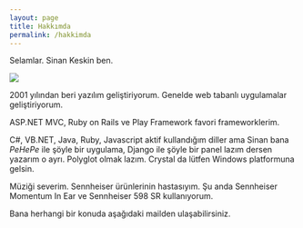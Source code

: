 ```yaml
---
layout: page
title: Hakkımda
permalink: /hakkimda
---
```


Selamlar. Sinan Keskin ben.

<img src="https://www.gravatar.com/avatar/0859b1f505f24d67787cb99a266a1838?s=250" />

2001 yılından beri yazılım geliştiriyorum. Genelde web tabanlı uygulamalar geliştiriyorum.

ASP.NET MVC, Ruby on Rails ve Play Framework favori frameworklerim.

C#, VB.NET, Java, Ruby, Javascript aktif kullandığım diller ama Sinan bana *PeHePe* ile şöyle bir uygulama, Django ile şöyle bir panel lazım dersen yazarım o ayrı. Polyglot olmak lazım. Crystal da lütfen Windows platformuna gelsin.

Müziği severim. Sennheiser ürünlerinin hastasıyım. Şu anda Sennheiser Momentum In Ear ve Sennheiser 598 SR kullanıyorum.

Bana herhangi bir konuda aşağıdaki mailden ulaşabilirsiniz.

<script type="text/javascript">
document.write("<a href=\"mail" + "to:" + new Array("sinan", "kesk.in").join("@") + "\">" + new Array("sinan", "kesk.in").join("@") + "</" + "a>");
</script>